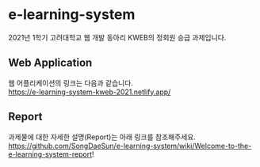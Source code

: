 # e-learning-system
2021년 1학기 고려대학교 웹 개발 동아리 KWEB의 정회원 승급 과제입니다.  
## Web Application
웹 어플리케이션의 링크는 다음과 같습니다.  
https://e-learning-system-kweb-2021.netlify.app/
## Report
과제물에 대한 자세한 설명(Report)는 아래 링크를 참조해주세요.  
https://github.com/SongDaeSun/e-learning-system/wiki/Welcome-to-the-e-learning-system-report!
